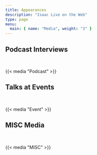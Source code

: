 ```yaml
---
title: Appearances
description: "Isaac Live on the Web"
type: page
menu:
  main: { name: "Media", weight: "3" }
---
```


## Podcast Interviews

<br />

{{< media "Podcast" >}}

## Talks at Events

<br />

{{< media "Event" >}}

## MISC Media

<br />

{{< media "MISC" >}}